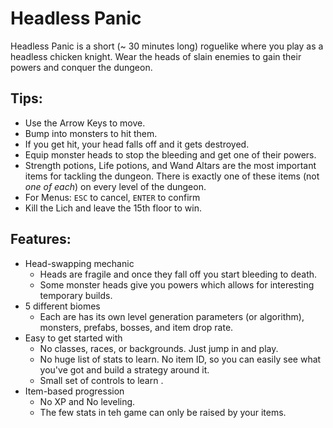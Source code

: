 # Headless Panic

Headless Panic is a short (~ 30 minutes long) roguelike where you play as a headless chicken knight. Wear the heads of slain enemies to gain their powers and conquer the dungeon.

## Tips:
- Use the Arrow Keys to move.
- Bump into monsters to hit them.
- If you get hit, your head falls off and it gets destroyed.
- Equip monster heads to stop the bleeding and get one of their powers.
- Strength potions, Life potions, and Wand Altars are the most important items for tackling the dungeon. There is exactly one of these items (not _one of each_) on every level of the dungeon.
- For Menus: `ESC` to cancel, `ENTER` to confirm 
- Kill the Lich and leave the 15th floor to win.

## Features:
- Head-swapping mechanic
  - Heads are fragile and once they fall off you start bleeding to death.
  - Some monster heads give you powers which allows for interesting temporary builds.
- 5 different biomes
  - Each are has its own level generation parameters (or algorithm), monsters, prefabs, bosses, and item drop rate.
- Easy to get started with
  - No classes, races, or backgrounds. Just jump in and play.
  - No huge list of stats to learn. No item ID, so you can easily see what you've got and build a strategy around it.
  - Small set of controls to learn .
- Item-based progression
  - No XP and No leveling.
  - The few stats in teh game can only be raised by your items.
